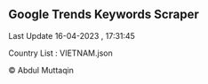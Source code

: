 

## Google Trends Keywords Scraper 
 
Last Update 16-04-2023 , 17:31:45

Country List :
VIETNAM.json



© Abdul Muttaqin 
